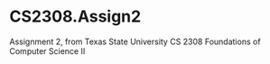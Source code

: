 # CS2308.Assign2
Assignment 2, from Texas State University CS 2308 Foundations of Computer Science II
